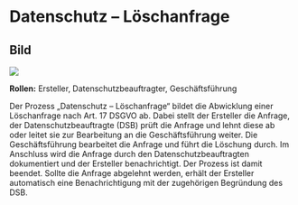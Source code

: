 # Datenschutz – Löschanfrage
## Bild
<img src="./datenschutz-loeschanfrage.PNG">

**Rollen:** Ersteller, Datenschutzbeauftragter, Geschäftsführung

Der Prozess „Datenschutz – Löschanfrage“ bildet die Abwicklung einer Löschanfrage nach Art. 17 DSGVO ab.
Dabei stellt der Ersteller die Anfrage, der Datenschutzbeauftragte (DSB) prüft die Anfrage und lehnt diese ab oder leitet sie zur Bearbeitung an die Geschäftsführung weiter. Die Geschäftsführung bearbeitet die Anfrage und führt die Löschung durch. Im Anschluss wird die Anfrage durch den Datenschutzbeauftragten dokumentiert und der Ersteller benachrichtigt. Der Prozess ist damit beendet. 
Sollte die Anfrage abgelehnt werden, erhält der Ersteller automatisch eine Benachrichtigung mit der zugehörigen Begründung des DSB.